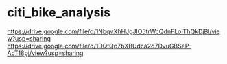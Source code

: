 # citi_bike_analysis

https://drive.google.com/file/d/1NbqvXhHJgJlO5trWcQdnFLoIThQkDjBl/view?usp=sharing
https://drive.google.com/file/d/1DQtQp7bXBUdca2d7DvuGBSeP-AcT18pj/view?usp=sharing

